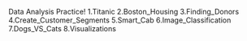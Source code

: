 Data Analysis Practice!
1.Titanic
2.Boston_Housing
3.Finding_Donors
4.Create_Customer_Segments
5.Smart_Cab
6.Image_Classification
7.Dogs_VS_Cats
8.Visualizations

